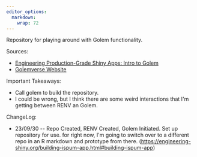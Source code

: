 ```yaml
---
editor_options: 
  markdown: 
    wrap: 72
---
```


Repository for playing around with Golem functionality.

Sources:

-   [Engineering Production-Grade Shiny Apps: Intro to
    Golem](https://engineering-shiny.org/golem.html)
-   [Golemverse Website](https://golemverse.org/)

Important Takeaways:

-   Call golem to build the repository.
-   I could be wrong, but I think there are some weird interactions that
    I'm getting between RENV an Golem.

ChangeLog:

-   23/09/30 -- Repo Created, RENV Created, Golem Initiated. Set up
    repository for use. for right now, I'm going to switch over to a
    different repo in an R markdown and prototype from there.
    (https://engineering-shiny.org/building-ispum-app.html#building-ispum-app)
